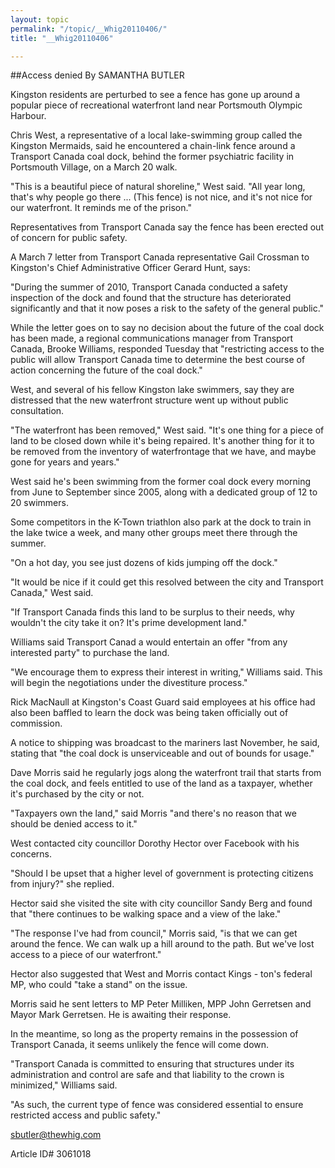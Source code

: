 ```yaml
---
layout: topic
permalink: "/topic/__Whig20110406/"
title: "__Whig20110406"

---
```


##Access denied
By SAMANTHA BUTLER

<div class="column2">

Kingston residents are perturbed to see a fence has gone up around a popular piece of recreational waterfront land near Portsmouth Olympic Harbour.

Chris West, a representative of a local lake-swimming group called the Kingston Mermaids, said he encountered a chain-link fence around a Transport Canada coal dock, behind the former psychiatric facility in Portsmouth Village, on a March 20 walk.

"This is a beautiful piece of natural shoreline," West said. "All year long, that's why people go there ... (This fence) is not nice, and it's not nice for our waterfront. It reminds me of the prison."

Representatives from Transport Canada say the fence has been erected out of concern for public safety.

A March 7 letter from Transport Canada representative Gail Crossman to Kingston's Chief Administrative Officer Gerard Hunt, says:

"During the summer of 2010, Transport Canada conducted a safety inspection of the dock and found that the structure has deteriorated significantly and that it now poses a risk to the safety of the general public."

While the letter goes on to say no decision about the future of the coal dock has been made, a regional communications manager from Transport Canada, Brooke Williams, responded Tuesday that "restricting access to the public will allow Transport Canada time to determine the best course of action concerning the future of the coal dock."

West, and several of his fellow Kingston lake swimmers, say they are distressed that the new waterfront structure went up without public consultation.

"The waterfront has been removed," West said. "It's one thing for a piece of land to be closed down while it's being repaired. It's another thing for it to be removed from the inventory of waterfrontage that we have, and maybe gone for years and years."

West said he's been swimming from the former coal dock every morning from June to September since 2005, along with a dedicated group of 12 to 20 swimmers.

Some competitors in the K-Town triathlon also park at the dock to train in the lake twice a week, and many other groups meet there through the summer.

"On a hot day, you see just dozens of kids jumping off the dock."

"It would be nice if it could get this resolved between the city and Transport Canada," West said.

"If Transport Canada finds this land to be surplus to their needs, why wouldn't the city take it on? It's prime development land."

Williams said Transport Canad a would entertain an offer "from any interested party" to purchase the land.

"We encourage them to express their interest in writing," Williams said. This will begin the negotiations under the divestiture process."

Rick MacNaull at Kingston's Coast Guard said employees at his office had also been baffled to learn the dock was being taken officially out of commission.

A notice to shipping was broadcast to the mariners last November, he said, stating that "the coal dock is unserviceable and out of bounds for usage."

Dave Morris said he regularly jogs along the waterfront trail that starts from the coal dock, and feels entitled to use of the land as a taxpayer, whether it's purchased by the city or not.

"Taxpayers own the land," said Morris "and there's no reason that we should be denied access to it."

West contacted city councillor Dorothy Hector over Facebook with his concerns.

"Should I be upset that a higher level of government is protecting citizens from injury?" she replied.

Hector said she visited the site with city councillor Sandy Berg and found that "there continues to be walking space and a view of the lake."

"The response I've had from council," Morris said, "is that we can get around the fence. We can walk up a hill around to the path. But we've lost access to a piece of our waterfront."

Hector also suggested that West and Morris contact Kings - ton's federal MP, who could "take a stand" on the issue.

Morris said he sent letters to MP Peter Milliken, MPP John Gerretsen and Mayor Mark Gerretsen. He is awaiting their response.

In the meantime, so long as the property remains in the possession of Transport Canada, it seems unlikely the fence will come down.

"Transport Canada is committed to ensuring that structures under its administration and control are safe and that liability to the crown is minimized," Williams said.

"As such, the current type of fence was considered essential to ensure restricted access and public safety."

</div>

sbutler@thewhig.com

Article ID# 3061018

